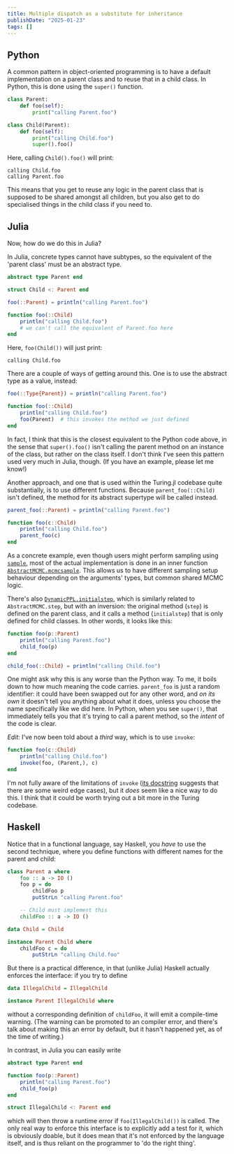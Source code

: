 ```yaml
---
title: Multiple dispatch as a substitute for inheritance
publishDate: "2025-01-23"
tags: []
---
```


## Python

A common pattern in object-oriented programming is to have a default implementation on a parent class and to reuse that in a child class.
In Python, this is done using the `super()` function.

```python
class Parent:
    def foo(self):
        print("calling Parent.foo")

class Child(Parent):
    def foo(self):
        print("calling Child.foo")
        super().foo()
```

Here, calling `Child().foo()` will print:

```
calling Child.foo
calling Parent.foo
```

This means that you get to reuse any logic in the parent class that is supposed to be shared amongst all children, but you also get to do specialised things in the child class if you need to.

## Julia

Now, how do we do this in Julia?

In Julia, concrete types cannot have subtypes, so the equivalent of the 'parent class' must be an abstract type.

```julia
abstract type Parent end

struct Child <: Parent end

foo(::Parent) = println("calling Parent.foo")

function foo(::Child)
    println("calling Child.foo")
    # we can't call the equivalent of Parent.foo here
end
```

Here, `foo(Child())` will just print:

```
calling Child.foo
```

There are a couple of ways of getting around this.
One is to use the abstract type as a value, instead:

```julia
foo(::Type{Parent}) = println("calling Parent.foo")

function foo(::Child)
    println("calling Child.foo")
    foo(Parent)  # this invokes the method we just defined
end
```

In fact, I think that this is the closest equivalent to the Python code above, in the sense that `super().foo()` isn't calling the parent method on an instance of the class, but rather on the class itself.
I don't think I've seen this pattern used very much in Julia, though.
(If you have an example, please let me know!)

Another approach, and one that is used within the Turing.jl codebase quite substantially, is to use different functions.
Because `parent_foo(::Child)` isn't defined, the method for its abstract supertype will be called instead.

```julia
parent_foo(::Parent) = println("calling Parent.foo")

function foo(c::Child)
    println("calling Child.foo")
    parent_foo(c)
end
```

As a concrete example, even though users might perform sampling using [`sample`](https://github.com/TuringLang/AbstractMCMC.jl/blob/217200e5af0583fed8e476d42186ef610e3f9ddc/src/sample.jl#L54-L62), most of the actual implementation is done in an inner function [`AbstractMCMC.mcmcsample`](https://github.com/TuringLang/AbstractMCMC.jl/blob/217200e5af0583fed8e476d42186ef610e3f9ddc/src/sample.jl#L108-L122).
This allows us to have different sampling setup behaviour depending on the arguments' types, but common shared MCMC logic.

There's also [`DynamicPPL.initialstep`](https://github.com/TuringLang/DynamicPPL.jl/blob/727da635d290c22bc978dd09febe229bb8e7c906/src/sampler.jl#L112-L131), which is similarly related to `AbstractMCMC.step`, but with an inversion: the original method (`step`) is defined on the parent class, and it calls a method (`initialstep`) that is only defined for child classes.
In other words, it looks like this:

```julia
function foo(p::Parent)
    println("calling Parent.foo")
    child_foo(p)
end

child_foo(::Child) = println("calling Child.foo")
```

One might ask why this is any worse than the Python way.
To me, it boils down to how much meaning the code carries.
`parent_foo` is just a random identifier: it could have been swapped out for any other word, and _on its own_ it doesn't tell you anything about what it does, unless you choose the name specifically like we did here.
In Python, when you see `super()`, that immediately tells you that it's trying to call a parent method, so the _intent_ of the code is clear.

_Edit_: I've now been told about a _third_ way, which is to use `invoke`:

```julia
function foo(c::Child)
    println("calling Child.foo")
    invoke(foo, (Parent,), c)
end
```

I'm not fully aware of the limitations of `invoke` ([its docstring](https://docs.julialang.org/en/v1/base/base/#Core.invoke) suggests that there are some weird edge cases), but it _does_ seem like a nice way to do this.
I think that it could be worth trying out a bit more in the Turing codebase.

## Haskell

Notice that in a functional language, say Haskell, you _have_ to use the second technique, where you define functions with different names for the parent and child:

```haskell
class Parent a where
    foo :: a -> IO ()
    foo p = do
        childFoo p
        putStrLn "calling Parent.foo"

    -- Child must implement this
    childFoo :: a -> IO ()

data Child = Child

instance Parent Child where
    childFoo c = do
        putStrLn "calling Child.foo"
```

But there is a practical difference, in that (unlike Julia) Haskell actually enforces the interface: if you try to define 

```haskell
data IllegalChild = IllegalChild

instance Parent IllegalChild where
```

without a corresponding definition of `childFoo`, it will emit a compile-time warning.
(The warning can be promoted to an compiler error, and there's talk about making this an error by default, but it hasn't happened yet, as of the time of writing.)

In contrast, in Julia you can easily write

```julia
abstract type Parent end

function foo(p::Parent)
    println("calling Parent.foo")
    child_foo(p)
end

struct IllegalChild <: Parent end
```

which will then throw a runtime error if `foo(IllegalChild())` is called.
The only real way to enforce this interface is to explicitly add a test for it, which is obviously doable, but it does mean that it's not enforced by the language itself, and is thus reliant on the programmer to 'do the right thing'.

